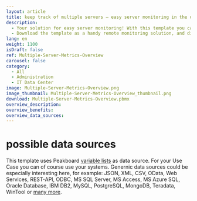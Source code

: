 ```yaml
---
layout: article
title: keep track of multiple servers – easy server monitoring in the data center
description: 
  - Your solution for easy server monitoring! With this template you can keep track of the status of your servers. It displays information from up to three servers with the most important key figures such as CPU, disk space, RAM and network usage. The dashboard also includes other metrics such as the runtime, last reboot and last backup. The data can be read from server logs or directly via an existing API.
  - Download the template as a handy remote monitoring solution, and display messages from your server or even an alarm in real-time. It is also possible to set up an e-mail notification to notify you of problems or issues with your IT infrastructure. For more security in the server room download the template now
lang: en
weight: 1100
isDraft: false
ref: Multiple-Server-Metrics-Overview
carousel: false
category:
  - All
  - Administration
  - IT Data Center
image: Multiple-Server-Metrics-Overview.png
image_thumbnail: Multiple-Server-Metrics-Overview_thumbnail.png
download: Multiple-Server-Metrics-Overview.pbmx
overview_description:
overview_benefits:
overview_data_sources:
---
```

# possible data sources
This template uses Peakboard [variable lists](https://help.peakboard.com/scripting/en-variables.html) as data source. For your Use Case you can of course use your systems. Genernic data sources could be especially interesting here, for example: JSON, XML, CSV, OData, Web Services, REST-API, ODBC, MS SQL Server, MS Access, MS Azure SQL, Oracle Database, IBM DB2, MySQL, PostgreSQL, MongoDB, Teradata, WinTool or [many more](https://peakboard.com/en/interfaces/).
